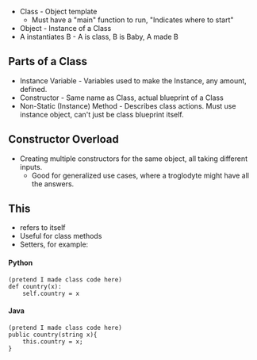 - Class - Object template
	- Must have a "main" function to run, "Indicates where to start"
- Object - Instance of a Class
- A instantiates B - A is class, B is Baby, A made B

## Parts of a Class

- Instance Variable - Variables used to make the Instance, any amount, defined.
- Constructor - Same name as Class, actual blueprint of a Class
- Non-Static (Instance) Method - Describes class actions. Must use instance object, can't just be class blueprint itself.

## Constructor Overload
- Creating multiple constructors for the same object, all taking different inputs.
	- Good for generalized use cases, where a troglodyte might have all the answers.

## This
- refers to itself
- Useful for class methods
- Setters, for example:
#### Python
```
(pretend I made class code here)
def country(x):
	self.country = x
```
#### Java
```
(pretend I made class code here)
public country(string x){
	this.country = x;
}
```